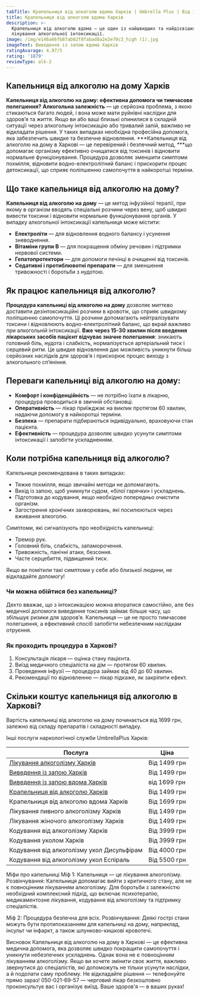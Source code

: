 ```yaml
---
tabTitle: Крапельниця від алкоголю вдома Харків | Umbrella Plus | Від 1699 грн
title: Крапельниця від алкоголю вдома Харків
description: >-
  Крапельниця від алкоголю вдома — це один із найшвидших та найдієвіших способів
  лікування алкогольної інтоксикації.
image: /img/e146a66fb87ab02f8fabad8a2e2e70c3_high (1).jpg
imageText: Виведення із запою вдома Харків
ratingAvarage: 4.97/5
rating: '1879'
reviewType: alk-2
---
```


## Капельниця від алкоголю на дому Харків

**Капельниця від алкоголю на дому: ефективна допомога чи тимчасове полегшення?**
**Алкогольна залежність** — це серйозна проблема, з якою стикаються багато людей, і вона може мати руйнівні наслідки для здоров’я та життя. Якщо ви або ваші близькі опинилися в складній ситуації через алкогольну інтоксикацію або тривалий запій, важливо не відкладати рішення. У таких випадках необхідна професійна допомога, яка забезпечить швидке та безпечне відновлення. ***Капельниця від алкоголю на дому в Харкові — це перевірений і безпечний метод, ***що допомагає організму ефективно очищатися від токсинів і відновити нормальне функціонування. Процедура дозволяє зменшити симптоми похмілля, відновити водно-електролітний баланс і прискорити процес детоксикації, що сприяє поліпшенню самопочуття в найкоротші терміни.

## Що таке капельниця від алкоголю на дому?

**Капельниця від алкоголю на дому** — це метод інфузійної терапії, при якому в організм вводять спеціальні розчини через вену, щоб швидко вивести токсини і відновити нормальне функціонування органів. У випадку алкогольної інтоксикації капельниця може містити:

* **Електроліти** — для відновлення водного балансу і усунення зневоднення.
* **Вітаміни групи B** — для покращення обміну речовин і підтримки нервової системи.
* **Гепатопротектори** — для допомоги печінці в очищенні від токсинів.
* **Седативні і протиблювотні препарати** — для зменшення тривожності і боротьби з нудотою.

## Як працює капельниця від алкоголю?

**Процедура капельниці від алкоголю на дому** дозволяє миттєво доставити дезінтоксикаційні розчини в кровотік, що сприяє швидкому поліпшенню самопочуття. Ці розчини допомагають нейтралізувати токсини і відновлюють водно-електролітний баланс, що вкрай важливо при алкогольній інтоксикації. **Вже через 15-30 хвилин після введення лікарських засобів пацієнт відчуває значне полегшення**: зникають головний біль, нудота і слабкість, нормалізується артеріальний тиск і серцевий ритм. Це швидке відновлення дає можливість уникнути більш серйозних наслідків для здоров’я і прискорює процес виходу з алкогольного сп’яніння.

## Переваги капельниці від алкоголю на дому:

* **Комфорт і конфіденційність** — не потрібно їхати в лікарню, процедура проводиться в звичній обстановці.
* **Оперативність** — лікар приїжджає на виклик протягом 60 хвилин, надаючи допомогу в найкоротші терміни.
* **Безпека** — препарати підбираються індивідуально, враховуючи стан пацієнта.
* **Ефективність** — процедура дозволяє швидко усунути симптоми інтоксикації і запобігти ускладненням.

## Коли потрібна капельниця від алкоголю?

Капельниця рекомендована в таких випадках:

* Тяжке похмілля, якщо звичайні методи не допомагають.
* Вихід із запою, щоб уникнути судом, «білої гарячки» і ускладнень.
* Підготовка до кодування, якщо необхідно попередньо очистити організм.
* Загострення хронічних захворювань, які посилюються через вживання алкоголю.

Симптоми, які сигналізують про необхідність капельниці:

* Тремор рук.
* Головний біль, слабкість, запаморочення.
* Тривожність, панічні атаки, безсоння.
* Часте серцебиття, підвищений тиск.

Якщо ви помітили такі симптоми у себе або близької людини, не відкладайте допомогу!

### Чи можна обійтися без капельниці?

Дехто вважає, що з інтоксикацією можна впоратися самостійно, але без медичної допомоги виведення токсинів займає більше часу, що збільшує ризики для здоров’я. Капельниця — це не просто тимчасове полегшення, а ефективний спосіб запобігти небезпечним наслідкам отруєння.

### Як проходить процедура в Харкові?

1. Консультація лікаря — оцінка стану пацієнта.
2. Виїзд медичного спеціаліста на дім — протягом 60 хвилин.
3. Проведення інфузії — процедура займає від 40 до 60 хвилин.
4. Рекомендації по відновленню — лікар підкаже, як закріпити ефект.

## Скільки коштує капельниця від алкоголю в Харкові?

Вартість капельниці від алкоголю на дому починається від 1699 грн, залежно від складу препаратів і складності випадку.

Інші послуги наркологічної служби UmbrellaPlus Харків:

| Послуга                                                                                                        | Ціна         |
| -------------------------------------------------------------------------------------------------------------- | ------------ |
| [Лікування алкоголізму Харків](https://umbrella-plus.com.ua/uk/kharkiv/lechenie-alkogolizma-kharkiv-ua/)       | Від 1499 грн |
| [Виведення із запою Харків](https://umbrella-plus.com.ua/uk/kharkiv/vivod-iz-zapoia-kharkiv-ua/)               | Від 1499 грн |
| [Виведення із запою вдома Харків](https://umbrella-plus.com.ua/uk/kharkiv/vivod-iz-zapoia-na-domy-kharkiv-ua/) | від 1699 грн |
| [Крапельниця від алкоголю Харків](https://umbrella-plus.com.ua/uk/kharkiv/kapelnica_ot_alkogola_kharkiv-ua/)   | Від 1499 грн |
| Крапельниця від алкоголю вдома Харків                                                                          | Від 1699 грн |
| Лікування пивного алкоголізму Харків                                                                           | Від 1499 грн |
| Лікування жіночого алкоголізму Харків                                                                          | Від 1499 грн |
| Кодування від алкоголізму Харків                                                                               | Від 3999 грн |
| Кодування уколом Харків                                                                                        | Від 3999 грн |
| Кодування від алкоголізму укол Дисульфірам                                                                     | Від 4000 грн |
| Кодування від алкоголізму укол Еспіраль                                                                        | Від 5500 грн |

Міфи про капельниці
Міф 1: Капельниця — це лікування алкоголізму.
Розвінчування: Капельниця допомагає вийти з критичного стану, але не є повноцінним лікуванням алкоголізму. Для боротьби з залежністю необхідний комплексний підхід, що включає психотерапію, медикаментозне лікування, кодування від алкоголізму та підтримку спеціалістів.

Міф 2: Процедура безпечна для всіх.
Розвінчування: Деякі гострі стани можуть бути протипоказанням для капельниці на дому, наприклад, інсульт чи інфаркт, а також шлунково-кишкові кровотечі.

Висновок
Капельниця від алкоголю на дому в Харкові — це ефективна медична допомога, яка дозволяє швидко покращити самопочуття і уникнути небезпечних ускладнень. Однак вона не є повноцінним лікуванням алкоголізму. Якщо ви хочете змінити своє життя, важливо звернутися до спеціалістів, які допоможуть не тільки усунути наслідки, а й подолати саму проблему.
Не відкладайте рішення — телефонуйте прямо зараз! 050-021-69-57 — черговий лікар безкоштовно проконсультує вас і організує виїзд. Ваше здоров'я — в ваших руках!
